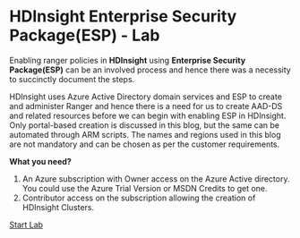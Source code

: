 # HDInsight Enterprise Security Package(ESP) - Lab 

Enabling ranger policies in **HDInsight** using **Enterprise Security Package(ESP)** can be an involved process and hence there was a necessity to succinctly document the steps.

HDInsight uses Azure Active Directory domain services and ESP to create and administer Ranger and hence there is a need for us to create AAD-DS and related resources before we can begin with enabling ESP in HDInsight. Only portal-based creation is discussed in this blog, but the same can be automated through ARM scripts. The names and regions used in this blog are not mandatory and can be chosen as per the customer requirements.

**What you need?**

1. An Azure subscription with Owner access on the Azure Active directory. You could use the Azure Trial Version or MSDN Credits to get one.
2. Contributor access on the subscription allowing the creation of HDInsight Clusters.


[Start Lab](https://github.com/arnabganguly/HDInsightESPLab/blob/master/HDInsightESPlab.md)

<!--stackedit_data:
eyJoaXN0b3J5IjpbLTE5MDM3MjgwNDZdfQ==
-->